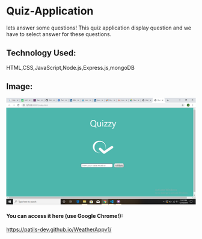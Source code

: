 

# Quiz-Application
 lets answer some questions! This quiz application display question and we have to select answer for these questions.
## Technology Used:
HTML,CSS,JavaScript,Node.js,Express.js,mongoDB
## Image:
![alt text](images/quiz_homepage.png)
#### You can access it here (use Google Chrome!):
https://patils-dev.github.io/WeatherAppv1/
